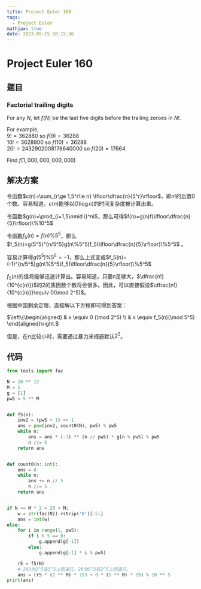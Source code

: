 ```yaml
---
title: Project Euler 160
tags:
  - Project Euler
mathjax: true
date: 2022-05-15 10:15:36
---
```


<escape><!-- more --></escape>

# Project Euler 160

## 题目

### Factorial trailing digits

For any $N$, let $f(N)$ be the last five digits before the trailing zeroes in $N!$.

For example,<br>
$9! = 362880$ so $f(9)=36288$<br>
$10! = 3628800$ so $f(10)=36288$<br>
$20! = 2432902008176640000$ so $f(20)=17664$

Find $f(1,000,000,000,000)$

## 解决方案

令函数$c(n)=\sum_{r\ge 1,5^r\le n} \lfloor\dfrac{n}{5^r}\rfloor$，即$n!$的后置$0$个数。容易知道，$c(n)$能够以$O(\log n)$的时间复杂度被计算出来。

令函数$g(n)=\prod_{i=1,5\nmid i}^ni$，那么可得$f(n)=g(n)f(\lfloor\dfrac{n}{5}\rfloor)\%10^5$

令函数$f_5(n)=f(n)\%5^5$，那么$f_5(n)=g(5^5)^{n/5^5}g(n\%5^5)f_5(\lfloor\dfrac{n}{5}\rfloor)\%5^5$
。

容易计算得$g(5^5)\%5^5=-1$，那么上式变成$f_5(n)=(-1)^{n/5^5}g(n\%5^5)f_5(\lfloor\dfrac{n}{5}\rfloor)\%5^5$

$f_5(n)$的值将能够迅速计算出。容易知道，只要$n$足够大，$\dfrac{n!}{10^{c(n)}}$的$2$的质因数个数将会很多。因此，可以直接假设$\dfrac{n!}{10^{c(n)}}\equiv 0(\mod 2^5)$。

根据中国剩余定理，直接解以下方程即可得到答案：

$\left\{\begin{aligned}
  & x \equiv 0 (\mod 2^5) \\
  & x \equiv f_5(n)(\mod 5^5)
\end{aligned}\right.$

但是，在$n$比较小时，需要通过暴力来规避默认$2^5$。

## 代码

```py
from tools import fac

N = 10 ** 12
M = 5
g = [1]
pw5 = 5 ** M


def f5(n):
    inv2 = (pw5 + 1) >> 1
    ans = pow(inv2, count0(N), pw5) % pw5
    while n:
        ans = ans * (-1) ** (n // pw5) * g[n % pw5] % pw5
        n //= 5
    return ans


def count0(n: int):
    ans = 0
    while n:
        ans += n // 5
        n //= 5
    return ans


if N <= M * 2 + 20 + M:
    w = str(fac(N)).rstrip('0')[-5:]
    ans = int(w)
else:
    for i in range(1, pw5):
        if i % 5 == 0:
            g.append(g[-1])
        else:
            g.append(g[-1] * i % pw5)

    r5 = f5(N)
    # 293为2^5在5^5上的逆元，29为5^5在2^5上的逆元。
    ans = (r5 * (2 ** M) * 293 + 0 * (5 ** M) * 29) % 10 ** 5
print(ans)

```
